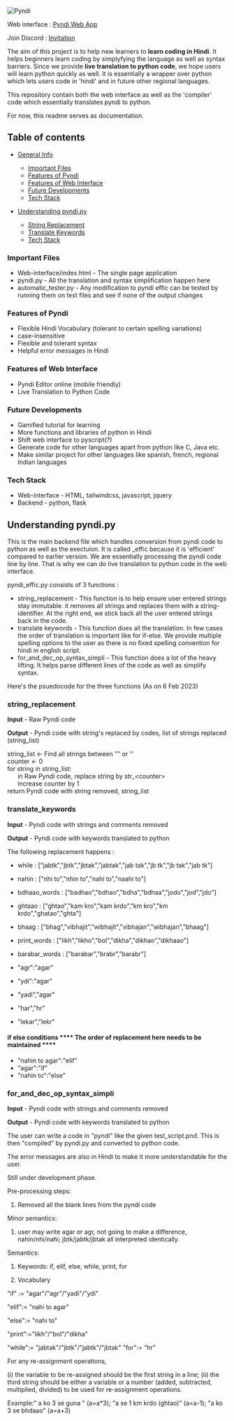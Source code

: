
![Pyndi](https://i.postimg.cc/52w5dqk0/pyndi-logo.png)

Web interface : [Pyndi Web App](https://pyndi.netlify.app)

Join Discord : [Invitation](https://discord.gg/tSH8f2vufQ)

The aim of this project is to help new learners to **learn coding in Hindi**. It helps beginners learn coding by simplyfying the language as well as syntax barriers. Since we provide **live translation to python code**, we hope users will learn python quickly as well. It is essentially a wrapper over python which lets users code in 'hindi' and in future other regional languages.

This repository contain both the web interface as well as the 'compiler' code which essentially translates pyndi to python.

For now, this readme serves as documentation.

## Table of contents
* [General Info](link)

    - [Important Files](https://github.com/ach4l/pyndi#important-files)
    - [Features of Pyndi](https://github.com/ach4l/pyndi#features-of-pyndi)
    - [Features of Web Interface](https://github.com/ach4l/pyndi#features-of-web-interface)
    - [Future Developments](https://github.com/ach4l/pyndi#future-developments)
    - [Tech Stack](https://github.com/ach4l/pyndi#tech-stack)

* [Understanding pyndi.py](https://github.com/ach4l/pyndi#understanding-pyndipy)

    - [String Replacement](https://github.com/ach4l/pyndi#string_replacement)
    - [Translate Keywords](https://github.com/ach4l/pyndi#translate_keywords)
    - [Tech Stack](link)

### Important Files
- Web-interface/index.html - The single page application
- pyndi.py - All the translation and syntax simplification happen here
- automatic_tester.py - Any modification to pyndi effic can be tested by running them on test files and see if none of the output changes

### Features of Pyndi
- Flexible Hindi Vocabulary (tolerant to certain spelling variations)
- case-insensitive
- Flexible and tolerant syntax
- Helpful error messages in Hindi

### Features of Web Interface
- Pyndi Editor online (mobile friendly)
- Live Translation to Python Code

### Future Developments
- Gamified tutorial for learning
- More functions and libraries of python in Hindi
- Shift web interface to pyscript(?)
- Generate code for other languages apart from python like C, Java etc.
- Make similar project for other languages like spanish, french, regional Indian languages

### Tech Stack
- Web-interface - HTML, tailwindcss, javascript, jquery
- Backend - python, flask


## Understanding pyndi.py

This is the main backend file which handles conversion from pyndi code to python as well as the exectuion. It is called _effic because it is 'efficient' compared to earlier version. We are essentially processing the pyndi code line by line. That is why we can do live translation to python code in the web interface.

pyndi_effic.py consists of 3 functions : 
- string_replacement - This function is to help ensure user entered strings stay immutable. it removes all strings and replaces them with a string-identifier. At the right end, we stick back all the user entered strings back in the code.
- translate keywords - This function does all the translation. In few cases the order of translation is important like for if-else. We provide multiple spelling options to the user as there is no fixed spelling convention for hindi in english script.
- for_and_dec_op_syntax_simpli - This function does a lot of the heavy lifting. It helps parse different lines of the code as well as simplify syntax.

Here's the psuedocode for the three functions (As on 6 Feb 2023)

### string_replacement

**Input** - Raw Pyndi code

**Output** - Pyndi code with string's replaced by codes, list of strings replaced (string_list)

string_list <- Find all strings between "" or ''  
counter <- 0  
for string in string_list:  
&nbsp;&nbsp;&nbsp;&nbsp;&nbsp;&nbsp;in Raw Pyndi code, replace string by str_\<counter\>  
&nbsp;&nbsp;&nbsp;&nbsp;&nbsp;&nbsp;increase counter by 1  
return Pyndi code with string removed, string_list  

### translate_keywords

**Input** - Pyndi code with strings and comments removed

**Output** - Pyndi code with keywords translated to python

The following replacement happens :

- while : ["jabtk","jbtk","jbtak","jabtak","jab tak","jb tk","jb tak","jab tk"]
- nahin : ["nhi to","nhin to","nahi to","naahi to"]
- bdhaao_words : ["badhao","bdhao","bdha","bdhaa","jodo","jod","jdo"]
- ghtaao : ["ghtao","kam kro","kam krdo","km kro","km krdo","ghatao","ghta"]
- bhaag : ["bhag","vibhajit","wibhajit","vibhajan","wibhajan","bhaag"]
- print_words : ["likh","likho","bol","dikha","dikhao","dikhaao"]
- barabar_words : ["barabar","brabr","barabr"]

- "agr":"agar"  
- "ydi":"agar"
- "yadi","agar"

- "har","hr"
- "lekar","lekr"    

#### if else conditions **** The order of replacement here needs to be maintained ****
- "nahin to agar":"elif"
- "agar":"if"
- "nahin to":"else"

### for_and_dec_op_syntax_simpli

**Input** - Pyndi code with strings and comments removed

**Output** - Pyndi code with keywords translated to python




The user can write a code in "pyndi" like the given test_script.pnd. This is then "compiled" by pyndi.py and converted to python code.

The error messages are also in Hindi to make it more understandable for the user.

Still under development phase.






Pre-processing steps:
1. Removed all the blank lines from the pyndi code

Minor semantics:
1. user may write agar or agr, not going to make a difference, nahin/nhi/nahi; jbtk/jabtk/jbtak all interpreted identically.

Semantics:

1. Keywords: if, elif, else, while, print, for

2. Vocabulary
 

"if" :=  "agar"/"agr"/"yadi"/"ydi"

"elif":= "nahi to agar"

"else":= "nahi to"

"print":="likh"/"bol"/"dikha"

"while":= "jabtak"/"jbtk"/"jabtk"/"jbtak"
"for":= "hr"

For any re-assignment operations, 

(i) the variable to be re-assigned should be the first string in a line;
(ii) the third string should be either a variable or a number (added, subtracted, multiplied, divided) to be used for re-assignment operations.


Example:" a ko 3 se guna " (a=a*3); "a  se 1 km krdo (ghtao)" (a=a-1); "a ko 3 se bhdaao" (a=a+3)
